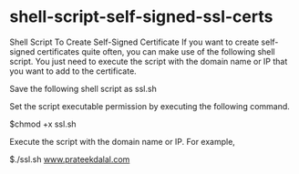 # shell-script-self-signed-ssl-certs
Shell Script To Create Self-Signed Certificate
If you want to create self-signed certificates quite often, you can make use of the following shell script. You just need to execute the script with the domain name or IP that you want to add to the certificate.

Save the following shell script as ssl.sh

Set the script executable permission by executing the following command.

$chmod +x ssl.sh

Execute the script with the domain name or IP. For example,

$./ssl.sh www.prateekdalal.com
